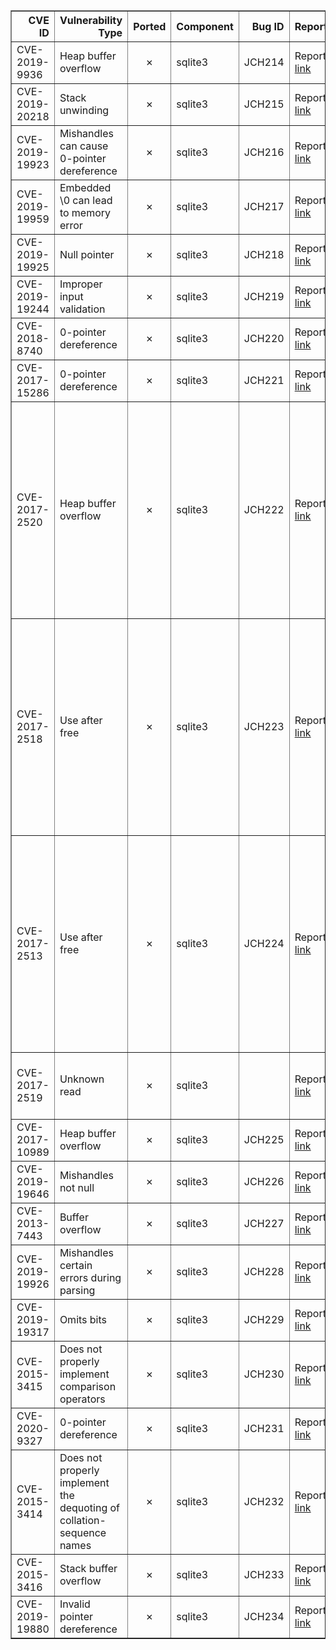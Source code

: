 <table border="1" class="dataframe">
  <thead>
    <tr style="text-align: right;">
      <th>CVE ID</th>
      <th>Vulnerability Type</th>
      <th>Ported</th>
      <th>Component</th>
      <th>Bug ID</th>
      <th>Report</th>
      <th>Fix</th>
      <th>Notes</th>
    </tr>
  </thead>
  <tbody>
    <tr>
      <td>CVE-2019-9936</td>
      <td>Heap buffer overflow</td>
      <td><p style="text-align: center;">&#10007;</p></td>
      <td>sqlite3</td>
      <td>JCH214</td>
      <td>Report <a href="https://sqlite.org/src/info/b3fa58dd7403dbd4">link</a></td>
      <td>Fix <a href="https://sqlite.org/src/info/b3fa58dd7403dbd4">link</a></td>
      <td></td>
    </tr>
    <tr>
      <td>CVE-2019-20218</td>
      <td>Stack unwinding</td>
      <td><p style="text-align: center;">&#10007;</p></td>
      <td>sqlite3</td>
      <td>JCH215</td>
      <td>Report <a href="https://cve.mitre.org/cgi-bin/cvename.cgi?name=CVE-2019-20218">link</a></td>
      <td>Fix <a href="https://github.com/sqlite/sqlite/commit/a6c1a71cde082e09750465d5675699062922e387">link</a></td>
      <td></td>
    </tr>
    <tr>
      <td>CVE-2019-19923</td>
      <td>Mishandles can cause 0-pointer dereference</td>
      <td><p style="text-align: center;">&#10007;</p></td>
      <td>sqlite3</td>
      <td>JCH216</td>
      <td>Report <a href="https://cve.mitre.org/cgi-bin/cvename.cgi?name=CVE-2019-19923">link</a></td>
      <td>Fix <a href="https://github.com/sqlite/sqlite/commit/396afe6f6aa90a31303c183e11b2b2d4b7956b35">link</a></td>
      <td></td>
    </tr>
    <tr>
      <td>CVE-2019-19959</td>
      <td>Embedded \0 can lead to memory error</td>
      <td><p style="text-align: center;">&#10007;</p></td>
      <td>sqlite3</td>
      <td>JCH217</td>
      <td>Report <a href="https://cve.mitre.org/cgi-bin/cvename.cgi?name=CVE-2019-19959">link</a></td>
      <td>Fix <a href="https://github.com/sqlite/sqlite/commit/d8f2d46cbc9925e034a68aaaf60aad788d9373c1">link</a></td>
      <td></td>
    </tr>
    <tr>
      <td>CVE-2019-19925</td>
      <td>Null pointer</td>
      <td><p style="text-align: center;">&#10007;</p></td>
      <td>sqlite3</td>
      <td>JCH218</td>
      <td>Report <a href="https://cve.mitre.org/cgi-bin/cvename.cgi?name=CVE-2019-19925">link</a></td>
      <td>Fix <a href="https://github.com/sqlite/sqlite/commit/54d501092d88c0cf89bec4279951f548fb0b8618">link</a></td>
      <td></td>
    </tr>
    <tr>
      <td>CVE-2019-19244</td>
      <td>Improper input validation</td>
      <td><p style="text-align: center;">&#10007;</p></td>
      <td>sqlite3</td>
      <td>JCH219</td>
      <td>Report <a href="https://github.com/sqlite/sqlite/commit/e59c562b3f6894f84c715772c4b116d7b5c01348">link</a></td>
      <td>Fix <a href="https://github.com/sqlite/sqlite/commit/e59c562b3f6894f84c715772c4b116d7b5c01348">link</a></td>
      <td></td>
    </tr>
    <tr>
      <td>CVE-2018-8740</td>
      <td>0-pointer dereference</td>
      <td><p style="text-align: center;">&#10007;</p></td>
      <td>sqlite3</td>
      <td>JCH220</td>
      <td>Report <a href="https://bugs.launchpad.net/ubuntu/+source/sqlite3/+bug/1756349">link</a></td>
      <td>Fix <a href="https://www.sqlite.org/cgi/src/vdiff?from=1774f1c3baf0bc3d&to=d75e67654aa9620b">link</a></td>
      <td></td>
    </tr>
    <tr>
      <td>CVE-2017-15286</td>
      <td>0-pointer dereference</td>
      <td><p style="text-align: center;">&#10007;</p></td>
      <td>sqlite3</td>
      <td>JCH221</td>
      <td>Report <a href="https://github.com/Ha0Team/crash-of-sqlite3/blob/master/poc.md">link</a></td>
      <td>Fix <a href="https://www.sqlite.org/src/info/5d0ceb8dcdef92cd">link</a></td>
      <td></td>
    </tr>
    <tr>
      <td>CVE-2017-2520</td>
      <td>Heap buffer overflow</td>
      <td><p style="text-align: center;">&#10007;</p></td>
      <td>sqlite3</td>
      <td>JCH222</td>
      <td>Report <a href="https://bugs.chromium.org/p/oss-fuzz/issues/detail?id=384.">link</a></td>
      <td>Fix <a href="https://www.sqlite.org/src/info/2dc7eeb5b4d2eaf1">link</a></td>
      <td>Only for certain Apple products. iOS before 10.3.2 is affected. macOS before 10.12.5 is affected. tvOS before 10.2.1 is affected. watchOS before 3.2.2 is affected</td>
    </tr>
    <tr>
      <td>CVE-2017-2518</td>
      <td>Use after free</td>
      <td><p style="text-align: center;">&#10007;</p></td>
      <td>sqlite3</td>
      <td>JCH223</td>
      <td>Report <a href="https://bugs.chromium.org/p/oss-fuzz/issues/detail?id=199">link</a></td>
      <td>Fix <a href="https://www.sqlite.org/src/info/0a98c8d76ac86412">link</a></td>
      <td>Only for certain Apple products. iOS before 10.3.2 is affected. macOS before 10.12.5 is affected. tvOS before 10.2.1 is affected. watchOS before 3.2.2 is affected.</td>
    </tr>
    <tr>
      <td>CVE-2017-2513</td>
      <td>Use after free</td>
      <td><p style="text-align: center;">&#10007;</p></td>
      <td>sqlite3</td>
      <td>JCH224</td>
      <td>Report <a href="https://bugs.chromium.org/p/oss-fuzz/issues/detail?id=171">link</a></td>
      <td>Fix <a href="https://www.sqlite.org/src/info/c5dbc599b910c02a">link</a></td>
      <td>Only for certain Apple products. iOS before 10.3.2 is affected. macOS before 10.12.5 is affected. tvOS before 10.2.1 is affected. watchOS before 3.2.2 is affected.</td>
    </tr>
    <tr>
      <td>CVE-2017-2519</td>
      <td>Unknown read</td>
      <td><p style="text-align: center;">&#10007;</p></td>
      <td>sqlite3</td>
      <td></td>
      <td>Report <a href="https://bugs.chromium.org/p/oss-fuzz/issues/detail?id=288">link</a></td>
      <td></td>
      <td>The report isn't explicit enough. Code disappeared.</td>
    </tr>
    <tr>
      <td>CVE-2017-10989</td>
      <td>Heap buffer overflow</td>
      <td><p style="text-align: center;">&#10007;</p></td>
      <td>sqlite3</td>
      <td>JCH225</td>
      <td>Report <a href="https://bugs.launchpad.net/ubuntu/+source/sqlite3/+bug/1700937">link</a></td>
      <td>Fix <a href="https://sqlite.org/src/info/66de6f4a">link</a></td>
      <td></td>
    </tr>
    <tr>
      <td>CVE-2019-19646</td>
      <td>Mishandles not null</td>
      <td><p style="text-align: center;">&#10007;</p></td>
      <td>sqlite3</td>
      <td>JCH226</td>
      <td>Report <a href="https://cve.mitre.org/cgi-bin/cvename.cgi?name=CVE-2019-19646">link</a></td>
      <td>Fix <a href="https://github.com/sqlite/sqlite/commit/926f796e8feec15f3836aa0a060ed906f8ae04d3,Fix">link</a> <a href="https://github.com/sqlite/sqlite/commit/ebd70eedd5d6e6a890a670b5ee874a5eae86b4dd">link</a></td>
      <td>2 fixes.</td>
    </tr>
    <tr>
      <td>CVE-2013-7443</td>
      <td>Buffer overflow</td>
      <td><p style="text-align: center;">&#10007;</p></td>
      <td>sqlite3</td>
      <td>JCH227</td>
      <td>Report <a href="https://www.openwall.com/lists/oss-security/2015/07/14/5">link</a></td>
      <td>Fix <a href="https://www.sqlite.org/src/info/ac5852d6403c9c96">link</a></td>
      <td></td>
    </tr>
    <tr>
      <td>CVE-2019-19926</td>
      <td>Mishandles certain errors during parsing</td>
      <td><p style="text-align: center;">&#10007;</p></td>
      <td>sqlite3</td>
      <td>JCH228</td>
      <td>Report <a href="https://cve.mitre.org/cgi-bin/cvename.cgi?name=CVE-2019-19926">link</a></td>
      <td>Fix <a href="https://github.com/sqlite/sqlite/commit/8428b3b437569338a9d1e10c4cd8154acbe33089">link</a></td>
      <td></td>
    </tr>
    <tr>
      <td>CVE-2019-19317</td>
      <td>Omits bits</td>
      <td><p style="text-align: center;">&#10007;</p></td>
      <td>sqlite3</td>
      <td>JCH229</td>
      <td>Report <a href="https://cve.mitre.org/cgi-bin/cvename.cgi?name=CVE-2019-19317">link</a></td>
      <td>Fix <a href="https://github.com/sqlite/sqlite/commit/522ebfa7cee96fb325a22ea3a2464a63485886a8">link</a></td>
      <td></td>
    </tr>
    <tr>
      <td>CVE-2015-3415</td>
      <td>Does not properly implement comparison operators</td>
      <td><p style="text-align: center;">&#10007;</p></td>
      <td>sqlite3</td>
      <td>JCH230</td>
      <td>Report <a href="https://seclists.org/bugtraq/2015/Apr/97">link</a></td>
      <td>Fix <a href="https://www.sqlite.org/src/info/02e3c88fbf6abdcf">link</a></td>
      <td></td>
    </tr>
    <tr>
      <td>CVE-2020-9327</td>
      <td>0-pointer dereference</td>
      <td><p style="text-align: center;">&#10007;</p></td>
      <td>sqlite3</td>
      <td>JCH231</td>
      <td>Report <a href="https://security-tracker.debian.org/tracker/CVE-2020-9327">link</a></td>
      <td>Fix <a href="https://www.sqlite.org/cgi/src/info/9d0d4ab95dc0c56e,Fix">link</a> <a href="https://www.sqlite.org/cgi/src/info/abc473fb8fb99900">link</a></td>
      <td></td>
    </tr>
    <tr>
      <td>CVE-2015-3414</td>
      <td>Does not properly implement the dequoting of collation-sequence names</td>
      <td><p style="text-align: center;">&#10007;</p></td>
      <td>sqlite3</td>
      <td>JCH232</td>
      <td>Report <a href="https://seclists.org/bugtraq/2015/Apr/97">link</a></td>
      <td>Fix <a href="https://www.sqlite.org/src/info/eddc05e7bb31fae7">link</a></td>
      <td></td>
    </tr>
    <tr>
      <td>CVE-2015-3416</td>
      <td>Stack buffer overflow</td>
      <td><p style="text-align: center;">&#10007;</p></td>
      <td>sqlite3</td>
      <td>JCH233</td>
      <td>Report <a href="https://seclists.org/bugtraq/2015/Apr/97">link</a></td>
      <td>Fix <a href="https://www.sqlite.org/src/info/c494171f77dc2e5e">link</a></td>
      <td></td>
    </tr>
    <tr>
      <td>CVE-2019-19880</td>
      <td>Invalid pointer dereference</td>
      <td><p style="text-align: center;">&#10007;</p></td>
      <td>sqlite3</td>
      <td>JCH234</td>
      <td>Report <a href="https://cve.mitre.org/cgi-bin/cvename.cgi?name=CVE-2019-19880">link</a></td>
      <td>Fix <a href="https://github.com/sqlite/sqlite/commit/75e95e1fcd52d3ec8282edb75ac8cd0814095d54">link</a></td>
      <td></td>
    </tr>
  </tbody>
</table>